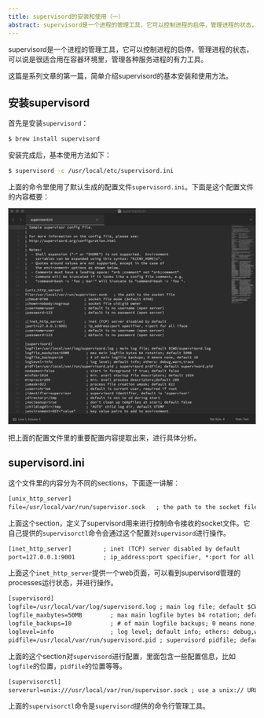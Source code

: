 ```yaml
---
title: supervisord的安装和使用（一）
abstract: supervisord是一个进程的管理工具，它可以控制进程的启停，管理进程的状态，可以说是很适合用在容器环境里，管理各种服务进程的有力工具。
---
```




supervisord是一个进程的管理工具，它可以控制进程的启停，管理进程的状态，可以说是很适合用在容器环境里，管理各种服务进程的有力工具。

这篇是系列文章的第一篇，简单介绍supervisord的基本安装和使用方法。

## 安装supervisord

首先是安装`supervisord`：

```bash
$ brew install supervisord
```

安装完成后，基本使用方法如下：

```bash
$ supervisord -c /usr/local/etc/supervisord.ini
```

上面的命令里使用了默认生成的配置文件`supervisord.ini`。下面是这个配置文件的内容概要：

![](https://raw.githubusercontent.com/liweinan/blogpic2019/master/data/mar25/90A1C231-F5F2-4BC6-8878-904FDE56B345.png)

把上面的配置文件里的重要配置内容提取出来，进行具体分析。

## supervisord.ini

这个文件里的内容分为不同的sections，下面逐一讲解：

```txt
[unix_http_server]
file=/usr/local/var/run/supervisor.sock   ; the path to the socket file
```

上面这个section，定义了supervisord用来进行控制命令接收的socket文件。它自己提供的`supervisorctl`命令会通过这个配置对`supervisord`进行操作。

```txt
[inet_http_server]         ; inet (TCP) server disabled by default
port=127.0.0.1:9001        ; ip_address:port specifier, *:port for all iface
```

上面这个`inet_http_server`提供一个web页面，可以看到supervisord管理的processes运行状态，并进行操作。

```txt
[supervisord]
logfile=/usr/local/var/log/supervisord.log ; main log file; default $CWD/supervisord.log
logfile_maxbytes=50MB        ; max main logfile bytes b4 rotation; default 50MB
logfile_backups=10           ; # of main logfile backups; 0 means none, default 10
loglevel=info                ; log level; default info; others: debug,warn,trace
pidfile=/usr/local/var/run/supervisord.pid ; supervisord pidfile; default supervisord.pid
```

上面的这个section对`supervisord`进行配置，里面包含一些配置信息，比如`logfile`的位置，`pidfile`的位置等等。

```txt
[supervisorctl]
serverurl=unix:///usr/local/var/run/supervisor.sock ; use a unix:// URL  for a unix socket
```

上面的`supervisorctl`命令是`supervisord`提供的命令行管理工具。




